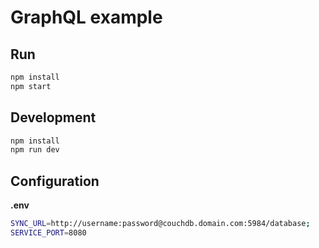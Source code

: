 # GraphQL example

## Run
```bash
npm install
npm start
```

## Development
```bash
npm install
npm run dev
```

## Configuration

__.env__
```bash
SYNC_URL=http://username:password@couchdb.domain.com:5984/database;
SERVICE_PORT=8080
```